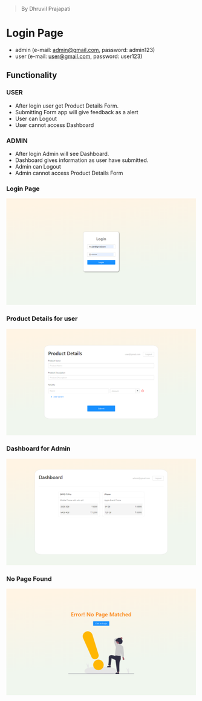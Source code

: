> By Dhruvil Prajapati
# Login Page

- admin (e-mail: admin@gmail.com, password: admin123)
- user (e-mail: user@gmail.com, password: user123)

## Functionality

### USER
- After login user get Product Details Form.
- Submitting Form app will give feedback as a alert
- User can Logout
- User cannot access Dashboard

### ADMIN
- After login Admin will see Dashboard.
- Dashboard gives information as user have submitted.
- Admin can Logout
- Admin cannot access Product Details Form

### Login Page
![Kiku](ForReadMe/LoginPage.png)


### Product Details for user
![Kiku](ForReadMe/UserProductDetailsForm.png)


### Dashboard for Admin
![Kiku](ForReadMe/AdminDashboard.png)


### No Page Found
![Kiku](ForReadMe/NoPageFound.png)
